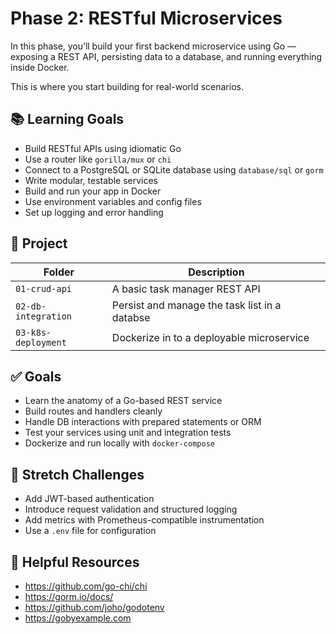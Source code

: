 # Phase 2: RESTful Microservices

In this phase, you’ll build your first backend microservice using Go — exposing a REST API, persisting data to a database, and running everything inside Docker.

This is where you start building for real-world scenarios.

## 📚 Learning Goals

- Build RESTful APIs using idiomatic Go
- Use a router like `gorilla/mux` or `chi`
- Connect to a PostgreSQL or SQLite database using `database/sql` or `gorm`
- Write modular, testable services
- Build and run your app in Docker
- Use environment variables and config files
- Set up logging and error handling

## 🧱 Project

| Folder              | Description                                   |
|---------------------|-----------------------------------------------|
| `01-crud-api`       | A basic task manager REST API                 |
| `02-db-integration` | Persist and manage the task list in a databse |
| `03-k8s-deployment` | Dockerize in to a deployable microservice     |

## ✅ Goals

- Learn the anatomy of a Go-based REST service
- Build routes and handlers cleanly
- Handle DB interactions with prepared statements or ORM
- Test your services using unit and integration tests
- Dockerize and run locally with `docker-compose`

## 🚀 Stretch Challenges

- Add JWT-based authentication
- Introduce request validation and structured logging
- Add metrics with Prometheus-compatible instrumentation
- Use a `.env` file for configuration

## 📖 Helpful Resources

- https://github.com/go-chi/chi
- https://gorm.io/docs/
- https://github.com/joho/godotenv
- https://gobyexample.com

